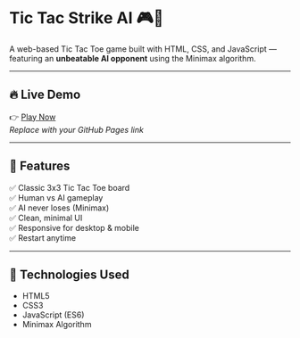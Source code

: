 # Tic Tac Strike AI 🎮🤖

A web-based Tic Tac Toe game built with HTML, CSS, and JavaScript — featuring an **unbeatable AI opponent** using the Minimax algorithm.

---


## 🔥 Live Demo

👉 [Play Now](https://your-username.github.io/tic-tac-strike-ai)  
_Replace with your GitHub Pages link_

---

## 🧠 Features

✅ Classic 3x3 Tic Tac Toe board  
✅ Human vs AI gameplay  
✅ AI never loses (Minimax)  
✅ Clean, minimal UI  
✅ Responsive for desktop & mobile  
✅ Restart anytime

---

## 🚀 Technologies Used

- HTML5  
- CSS3  
- JavaScript (ES6)  
- Minimax Algorithm







